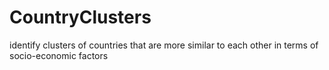 # CountryClusters
identify clusters of countries that are more similar to each other in terms of socio-economic factors
